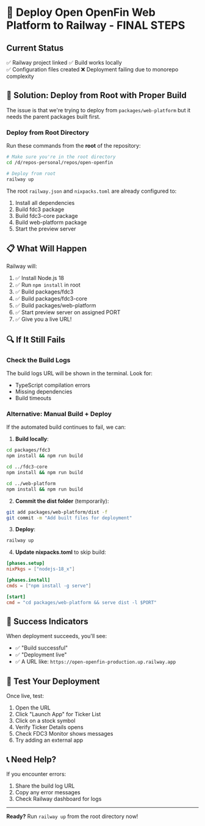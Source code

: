 # 🚀 Deploy Open OpenFin Web Platform to Railway - FINAL STEPS

## Current Status

✅ Railway project linked
✅ Build works locally  
✅ Configuration files created
❌ Deployment failing due to monorepo complexity

## 🎯 Solution: Deploy from Root with Proper Build

The issue is that we're trying to deploy from `packages/web-platform` but it needs the parent packages built first.

### Deploy from Root Directory

Run these commands from the **root** of the repository:

```bash
# Make sure you're in the root directory
cd /d/repos-personal/repos/open-openfin

# Deploy from root
railway up
```

The root `railway.json` and `nixpacks.toml` are already configured to:
1. Install all dependencies
2. Build fdc3 package
3. Build fdc3-core package  
4. Build web-platform package
5. Start the preview server

## 📋 What Will Happen

Railway will:
1. ✅ Install Node.js 18
2. ✅ Run `npm install` in root
3. ✅ Build packages/fdc3
4. ✅ Build packages/fdc3-core
5. ✅ Build packages/web-platform
6. ✅ Start preview server on assigned PORT
7. ✅ Give you a live URL!

## 🔍 If It Still Fails

### Check the Build Logs

The build logs URL will be shown in the terminal. Look for:
- TypeScript compilation errors
- Missing dependencies
- Build timeouts

### Alternative: Manual Build + Deploy

If the automated build continues to fail, we can:

1. **Build locally**:
```bash
cd packages/fdc3
npm install && npm run build

cd ../fdc3-core  
npm install && npm run build

cd ../web-platform
npm install && npm run build
```

2. **Commit the dist folder** (temporarily):
```bash
git add packages/web-platform/dist -f
git commit -m "Add built files for deployment"
```

3. **Deploy**:
```bash
railway up
```

4. **Update nixpacks.toml** to skip build:
```toml
[phases.setup]
nixPkgs = ["nodejs-18_x"]

[phases.install]
cmds = ["npm install -g serve"]

[start]
cmd = "cd packages/web-platform && serve dist -l $PORT"
```

## 🎉 Success Indicators

When deployment succeeds, you'll see:
- ✅ "Build successful"
- ✅ "Deployment live"
- ✅ A URL like: `https://open-openfin-production.up.railway.app`

## 🧪 Test Your Deployment

Once live, test:
1. Open the URL
2. Click "Launch App" for Ticker List
3. Click on a stock symbol
4. Verify Ticker Details opens
5. Check FDC3 Monitor shows messages
6. Try adding an external app

## 📞 Need Help?

If you encounter errors:
1. Share the build log URL
2. Copy any error messages
3. Check Railway dashboard for logs

---

**Ready?** Run `railway up` from the root directory now!
